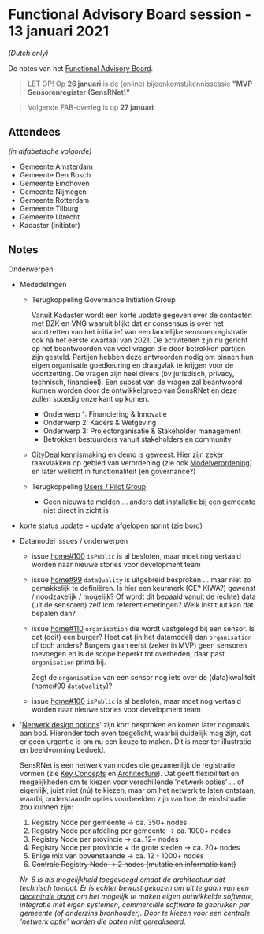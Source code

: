 # Functional Advisory Board session - 13 januari 2021

_(Dutch only)_

De notes van het [Functional Advisory Board](../FAB.md).

> LET OP! Op **26 januari** is de (online) bijeenkomst/kennissessie **"MVP Sensorenregister (SensRNet)"**

> Volgende FAB-overleg is op **27 januari**

## Attendees

_(in alfabetische volgorde)_

- Gemeente Amsterdam
- Gemeente Den Bosch
- Gemeente Eindhoven
- Gemeente Nijmegen
- Gemeente Rotterdam
- Gemeente Tilburg
- Gemeente Utrecht
- Kadaster (initiator)

## Notes

Onderwerpen:

- Mededelingen

  - Terugkoppeling Governance Initiation Group
    
    Vanuit Kadaster wordt een korte update gegeven over de contacten met BZK en VNG waaruit blijkt dat er consensus is over het voortzetten van het initiatief van een landelijke sensorenregistratie ook ná het eerste kwartaal van 2021. De activiteiten zijn nu gericht op het beantwoorden van veel vragen die door betrokken partijen zijn gesteld. Partijen hebben deze antwoorden nodig om binnen hun eigen organisatie goedkeuring en draagvlak te krijgen voor de voortzetting. De vragen zijn heel divers (bv jurisdisch, privacy, technisch, financieel). Een subset van de vragen zal beantwoord kunnen worden door de ontwikkelgroep van SensRNet en deze zullen spoedig onze kant op komen.

    - Onderwerp 1: Financiering & Innovatie
    - Onderwerp 2: Kaders & Wetgeving
    - Onderwerp 3: Projectorganisatie & Stakeholder management
    - Betrokken bestuurders vanuit stakeholders en community
  
  - [CityDeal](https://agendastad.nl/citydeal/een-slimme-stad-zo-doe-je-dat/) kennismaking en demo is geweest. Hier zijn zeker raakvlakken op gebied van verordening (zie ook [Modelverordening](https://future-city.nl/modelverordening/)) en later wellicht in functionaliteit (en governance?)
  
  - Terugkoppeling [Users / Pilot Group](../UsersGroup.md)
    - Geen nieuws te melden ... anders dat installatie bij een gemeente niet direct in zicht is

- korte status update + update afgelopen sprint (zie [bord](https://github.com/orgs/kadaster-labs/projects/1))

- Datamodel issues / onderwerpen

  - issue [home#100](https://github.com/kadaster-labs/sensrnet-home/issues/100) `isPublic` is al besloten, maar moet nog vertaald worden naar nieuwe stories voor development team
  
  - issue [home#99](https://github.com/kadaster-labs/sensrnet-home/issues/99) `dataQuality` is uitgebreid besproken ... maar niet zo gemakkelijk te definiëren. Is hier een keurmerk (CE? KIWA?) gewenst / noodzakelijk / mogelijk? Of wordt dit bepaald vanuit de (echte) data (uit de sensoren) zelf icm referentiemetingen? Welk instituut kan dat bepalen dan?
  
  - issue [home#110](https://github.com/kadaster-labs/sensrnet-home/issues/110) `organisation` die wordt vastgelegd bij een sensor. Is dat (ooit) een burger? Heet dat (in het datamodel) dan `organisation` of toch anders? Burgers gaan eerst (zeker in MVP) geen sensoren toevoegen en is de scope beperkt tot overheden; daar past `organisation` prima bij.
    
    Zegt de `organisation` van een sensor nog iets over de (data)kwaliteit ([home#99 `dataQuality`](https://github.com/kadaster-labs/sensrnet-home/issues/99))?
  
  - issue [home#100](https://github.com/kadaster-labs/sensrnet-home/issues/100) `isPublic` is al besloten, maar moet nog vertaald worden naar nieuwe stories voor development team
  
- '[Netwerk design options](../Network.md)' zijn kort besproken en komen later nogmaals aan bod. Hieronder toch even toegelicht, waarbij duidelijk mag zijn, dat er geen urgentie is om nu een keuze te maken. Dit is meer ter illustratie en beeldvorming bedoeld.
  
  SensRNet is een netwerk van nodes die gezamenlijk de registratie vormen (zie [Key Concepts](../KeyConcepts.md#decentralization) en [Architecture](../Architecture.md)). Dat geeft flexibiliteit en mogelijkheden om te kiezen voor verschillende 'netwerk opties' ... of eigenlijk, juist niet (nú) te kiezen, maar om het netwerk te laten ontstaan, waarbij onderstaande opties voorbeelden zijn van hoe de eindsituatie zou kunnen zijn:

  1. Registry Node per gemeente -> ca. 350+ nodes
  1. Registry Node per afdeling per gemeente -> ca. 1000+ nodes
  1. Registry Node per provincie -> ca. 12+ nodes
  1. Registry Node per provincie + de grote steden -> ca. 20+ nodes
  1. Enige mix van bovenstaande -> ca. 12 - 1000+ nodes
  1. <s>Centrale Registry Node -> 2 nodes (mutatie en informatie kant)</s>

  _Nr. 6 is als mogelijkheid toegevoegd omdat de architectuur dat technisch toelaat. Er is echter bewust gekozen om uit te gaan van een [decentrale opzet](../KeyConcepts.md#decentralization) om het mogelijk te maken eigen ontwikkelde software, integratie met eigen systemen, commerciële software te gebruiken per gemeente (of anderzins bronhouder). Door te kiezen voor een centrale 'netwerk optie' worden die baten niet gerealiseerd._
